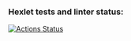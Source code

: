 ### Hexlet tests and linter status:
[![Actions Status](https://github.com/Abdujabbar/python-project-lvl3/workflows/hexlet-check/badge.svg)](https://github.com/Abdujabbar/python-project-lvl3/actions)